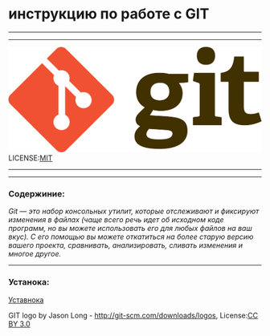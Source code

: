 # инструкцию по работе с GIT
-----------
----
![](/Pic/2560px-Git-logo.svg.png)
LICENSE:[MIT](./License.md)

---------
----
### Содержиние:
_Git — это набор консольных утилит, которые отслеживают и фиксируют изменения в файлах (чаще всего речь идет об исходном коде программ, но вы можете использовать его для любых файлов на ваш вкус). С его помощью вы можете откатиться на более старую версию вашего проекта, сравнивать, анализировать, сливать изменения и многое другое._







---

### Устанока:
[Уставнока](./Installation.md)




GIT logo by Jason Long - http://git-scm.com/downloads/logos, License:[CC BY 3.0](https://creativecommons.org/licenses/by/3.0/) 
